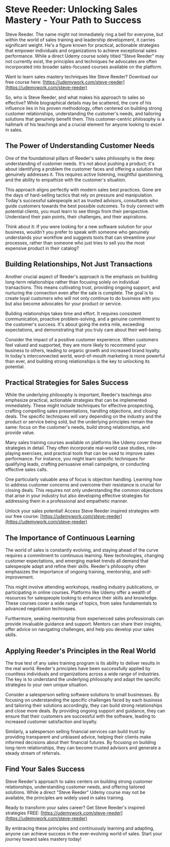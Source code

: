 # Steve Reeder: Unlocking Sales Mastery - Your Path to Success

Steve Reeder. The name might not immediately ring a bell for everyone, but within the world of sales training and leadership development, it carries significant weight. He's a figure known for practical, actionable strategies that empower individuals and organizations to achieve exceptional sales performance. While a direct Udemy course solely titled "Steve Reeder" may not currently exist, the principles and techniques he advocates are often incorporated into broader sales-focused courses available on the platform.

Want to learn sales mastery techniques like Steve Reeder? Download our free course here: [https://udemywork.com/steve-reeder](https://udemywork.com/steve-reeder)

So, who is Steve Reeder, and what makes his approach to sales so effective? While biographical details may be scattered, the core of his influence lies in his proven methodology, often centered on building strong customer relationships, understanding the customer's needs, and tailoring solutions that genuinely benefit them. This customer-centric philosophy is a hallmark of his teachings and a crucial element for anyone looking to excel in sales.

## The Power of Understanding Customer Needs

One of the foundational pillars of Reeder's sales philosophy is the deep understanding of customer needs.  It's not about pushing a product; it's about identifying a problem the customer faces and offering a solution that genuinely addresses it. This requires active listening, insightful questioning, and the ability to empathize with the customer's situation.

This approach aligns perfectly with modern sales best practices.  Gone are the days of hard-selling tactics that rely on pressure and manipulation.  Today's successful salespeople act as trusted advisors, consultants who guide customers towards the best possible outcomes. To truly connect with potential clients, you must learn to see things from their perspective. Understand their pain points, their challenges, and their aspirations.

Think about it: If you were looking for a new software solution for your business, wouldn't you prefer to speak with someone who genuinely understands your workflow and suggests tools that can streamline your processes, rather than someone who just tries to sell you the most expensive product in their catalog?

## Building Relationships, Not Just Transactions

Another crucial aspect of Reeder's approach is the emphasis on building long-term relationships rather than focusing solely on individual transactions. This means cultivating trust, providing ongoing support, and nurturing the connection even after the sale is complete.  The goal is to create loyal customers who will not only continue to do business with you but also become advocates for your product or service.

Building relationships takes time and effort. It requires consistent communication, proactive problem-solving, and a genuine commitment to the customer's success.  It's about going the extra mile, exceeding expectations, and demonstrating that you truly care about their well-being.

Consider the impact of a positive customer experience. When customers feel valued and supported, they are more likely to recommend your business to others, leading to organic growth and increased brand loyalty. In today's interconnected world, word-of-mouth marketing is more powerful than ever, and building strong relationships is the key to unlocking its potential.

## Practical Strategies for Sales Success

While the underlying philosophy is important, Reeder's teachings also emphasize practical, actionable strategies that can be implemented immediately. These might include techniques for effective prospecting, crafting compelling sales presentations, handling objections, and closing deals. The specific techniques will vary depending on the industry and the product or service being sold, but the underlying principles remain the same: focus on the customer's needs, build strong relationships, and provide value.

Many sales training courses available on platforms like Udemy cover these strategies in detail. They often incorporate real-world case studies, role-playing exercises, and practical tools that can be used to improve sales performance. For instance, you might learn specific techniques for qualifying leads, crafting persuasive email campaigns, or conducting effective sales calls.

One particularly valuable area of focus is objection handling. Learning how to address customer concerns and overcome their resistance is crucial for closing deals. This requires not only understanding the common objections that arise in your industry but also developing effective strategies for addressing them in a professional and empathetic manner.

Unlock your sales potential! Access Steve Reeder inspired strategies with our free course: [https://udemywork.com/steve-reeder](https://udemywork.com/steve-reeder)

## The Importance of Continuous Learning

The world of sales is constantly evolving, and staying ahead of the curve requires a commitment to continuous learning. New technologies, changing customer expectations, and emerging market trends all demand that salespeople adapt and refine their skills. Reeder's philosophy often emphasizes the importance of ongoing training, mentorship, and self-improvement.

This might involve attending workshops, reading industry publications, or participating in online courses. Platforms like Udemy offer a wealth of resources for salespeople looking to enhance their skills and knowledge. These courses cover a wide range of topics, from sales fundamentals to advanced negotiation techniques.

Furthermore, seeking mentorship from experienced sales professionals can provide invaluable guidance and support. Mentors can share their insights, offer advice on navigating challenges, and help you develop your sales skills.

## Applying Reeder's Principles in the Real World

The true test of any sales training program is its ability to deliver results in the real world. Reeder's principles have been successfully applied by countless individuals and organizations across a wide range of industries. The key is to understand the underlying philosophy and adapt the specific strategies to your own unique situation.

Consider a salesperson selling software solutions to small businesses. By focusing on understanding the specific challenges faced by each business and tailoring their solutions accordingly, they can build strong relationships and close more deals. By providing ongoing support and guidance, they can ensure that their customers are successful with the software, leading to increased customer satisfaction and loyalty.

Similarly, a salesperson selling financial services can build trust by providing transparent and unbiased advice, helping their clients make informed decisions about their financial futures. By focusing on building long-term relationships, they can become trusted advisors and generate a steady stream of referrals.

## Find Your Sales Success

Steve Reeder's approach to sales centers on building strong customer relationships, understanding customer needs, and offering tailored solutions. While a direct "Steve Reeder" Udemy course may not be available, the principles are widely used in sales training.

Ready to transform your sales career? Get Steve Reeder's inspired strategies FREE: [https://udemywork.com/steve-reeder](https://udemywork.com/steve-reeder)

By embracing these principles and continuously learning and adapting, anyone can achieve success in the ever-evolving world of sales. Start your journey toward sales mastery today!
